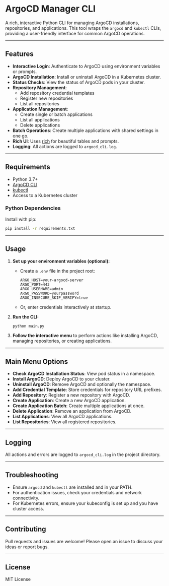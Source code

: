 # ArgoCD Manager CLI

A rich, interactive Python CLI for managing ArgoCD installations, repositories, and applications. This tool wraps the `argocd` and `kubectl` CLIs, providing a user-friendly interface for common ArgoCD operations.

---

## Features

- **Interactive Login**: Authenticate to ArgoCD using environment variables or prompts.
- **ArgoCD Installation**: Install or uninstall ArgoCD in a Kubernetes cluster.
- **Status Checks**: View the status of ArgoCD pods in your cluster.
- **Repository Management**:
  - Add repository credential templates
  - Register new repositories
  - List all repositories
- **Application Management**:
  - Create single or batch applications
  - List all applications
  - Delete applications
- **Batch Operations**: Create multiple applications with shared settings in one go.
- **Rich UI**: Uses [rich](https://github.com/Textualize/rich) for beautiful tables and prompts.
- **Logging**: All actions are logged to `argocd_cli.log`.

---

## Requirements

- Python 3.7+
- [ArgoCD CLI](https://argo-cd.readthedocs.io/en/stable/cli_installation/)
- [kubectl](https://kubernetes.io/docs/tasks/tools/)
- Access to a Kubernetes cluster

### Python Dependencies

Install with pip:

```bash
pip install -r requirements.txt
```

---

## Usage

1. **Set up your environment variables (optional):**
   - Create a `.env` file in the project root:
     ```env
     ARGO_HOST=your-argocd-server
     ARGO_PORT=443
     ARGO_USERNAME=admin
     ARGO_PASSWORD=yourpassword
     ARGO_INSECURE_SKIP_VERIFY=true
     ```
   - Or, enter credentials interactively at startup.

2. **Run the CLI:**
   ```bash
   python main.py
   ```

3. **Follow the interactive menu** to perform actions like installing ArgoCD, managing repositories, or creating applications.

---

## Main Menu Options

- **Check ArgoCD Installation Status**: View pod status in a namespace.
- **Install ArgoCD**: Deploy ArgoCD to your cluster.
- **Uninstall ArgoCD**: Remove ArgoCD and optionally the namespace.
- **Add Credential Template**: Store credentials for repository URL prefixes.
- **Add Repository**: Register a new repository with ArgoCD.
- **Create Application**: Create a new ArgoCD application.
- **Create Application Batch**: Create multiple applications at once.
- **Delete Application**: Remove an application from ArgoCD.
- **List Applications**: View all ArgoCD applications.
- **List Repositories**: View all registered repositories.

---

## Logging

All actions and errors are logged to `argocd_cli.log` in the project directory.

---

## Troubleshooting

- Ensure `argocd` and `kubectl` are installed and in your PATH.
- For authentication issues, check your credentials and network connectivity.
- For Kubernetes errors, ensure your kubeconfig is set up and you have cluster access.

---

## Contributing

Pull requests and issues are welcome! Please open an issue to discuss your ideas or report bugs.

---

## License

MIT License
